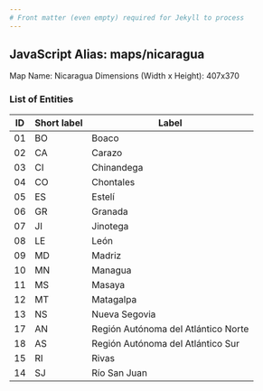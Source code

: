 ```yaml
---
# Front matter (even empty) required for Jekyll to process
---
```


## JavaScript Alias: maps/nicaragua

Map Name: Nicaragua
Dimensions (Width x Height): 407x370





### List of Entities

ID | Short label | Label
---|---|---|
01|BO|Boaco
02|CA|Carazo
03|CI|Chinandega
04|CO|Chontales
05|ES|Estelí
06|GR|Granada
07|JI|Jinotega
08|LE|León
09|MD|Madriz
10|MN|Managua
11|MS|Masaya
12|MT|Matagalpa
13|NS|Nueva Segovia
17|AN|Región Autónoma del Atlántico Norte
18|AS|Región Autónoma del Atlántico Sur
15|RI|Rivas
14|SJ|Río San Juan

